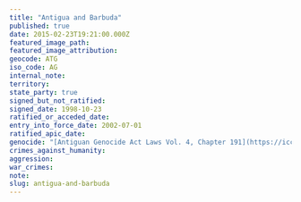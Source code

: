 ```yaml
---
title: "Antigua and Barbuda"
published: true
date: 2015-02-23T19:21:00.000Z
featured_image_path:
featured_image_attribution:
geocode: ATG
iso_code: AG
internal_note:
territory:
state_party: true
signed_but_not_ratified:
signed_date: 1998-10-23
ratified_or_acceded_date:
entry_into_force_date: 2002-07-01
ratified_apic_date:
genocide: "[Antiguan Genocide Act Laws Vol. 4, Chapter 191](https://iccdb.hrlc.net/data/doc/512/)"
crimes_against_humanity:
aggression:
war_crimes:
note:
slug: antigua-and-barbuda
---
```

